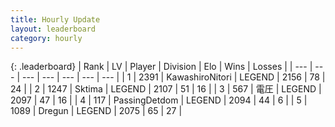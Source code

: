 ```yaml
---
title: Hourly Update
layout: leaderboard
category: hourly
---
```


{: .leaderboard}
| Rank | LV | Player | Division | Elo | Wins | Losses |
| --- | --- | --- | --- | --- | --- | --- |
| <span data-change="0">1</span> | 2391 | <span title="ID: 164871">KawashiroNitori</span> | LEGEND | <span data-change="0">2156</span> | <span data-change="0">78</span> | <span data-change="0">24</span> |
| <span data-change="0">2</span> | 1247 | <span title="ID: 353063">Sktima</span> | LEGEND | <span data-change="0">2107</span> | <span data-change="0">51</span> | <span data-change="0">16</span> |
| <span data-change="0">3</span> | 567 | <span title="ID: 407707">電圧</span> | LEGEND | <span data-change="0">2097</span> | <span data-change="0">47</span> | <span data-change="0">16</span> |
| <span data-change="0">4</span> | 117 | <span title="ID: 454837">PassingDetdom</span> | LEGEND | <span data-change="0">2094</span> | <span data-change="0">44</span> | <span data-change="0">6</span> |
| <span data-change="0">5</span> | 1089 | <span title="ID: 337810">Dregun</span> | LEGEND | <span data-change="0">2075</span> | <span data-change="0">65</span> | <span data-change="0">27</span> |